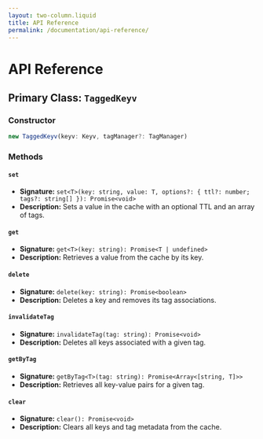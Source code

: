 ```yaml
---
layout: two-column.liquid
title: API Reference
permalink: /documentation/api-reference/
---
```


# API Reference

## Primary Class: `TaggedKeyv`

### Constructor

```typescript
new TaggedKeyv(keyv: Keyv, tagManager?: TagManager)
```

### Methods

#### `set`

-   **Signature:** `set<T>(key: string, value: T, options?: { ttl?: number; tags?: string[] }): Promise<void>`
-   **Description:** Sets a value in the cache with an optional TTL and an array of tags.

#### `get`

-   **Signature:** `get<T>(key: string): Promise<T | undefined>`
-   **Description:** Retrieves a value from the cache by its key.

#### `delete`

-   **Signature:** `delete(key: string): Promise<boolean>`
-   **Description:** Deletes a key and removes its tag associations.

#### `invalidateTag`

-   **Signature:** `invalidateTag(tag: string): Promise<void>`
-   **Description:** Deletes all keys associated with a given tag.

#### `getByTag`

-   **Signature:** `getByTag<T>(tag: string): Promise<Array<[string, T]>>`
-   **Description:** Retrieves all key-value pairs for a given tag.

#### `clear`

-   **Signature:** `clear(): Promise<void>`
-   **Description:** Clears all keys and tag metadata from the cache.
